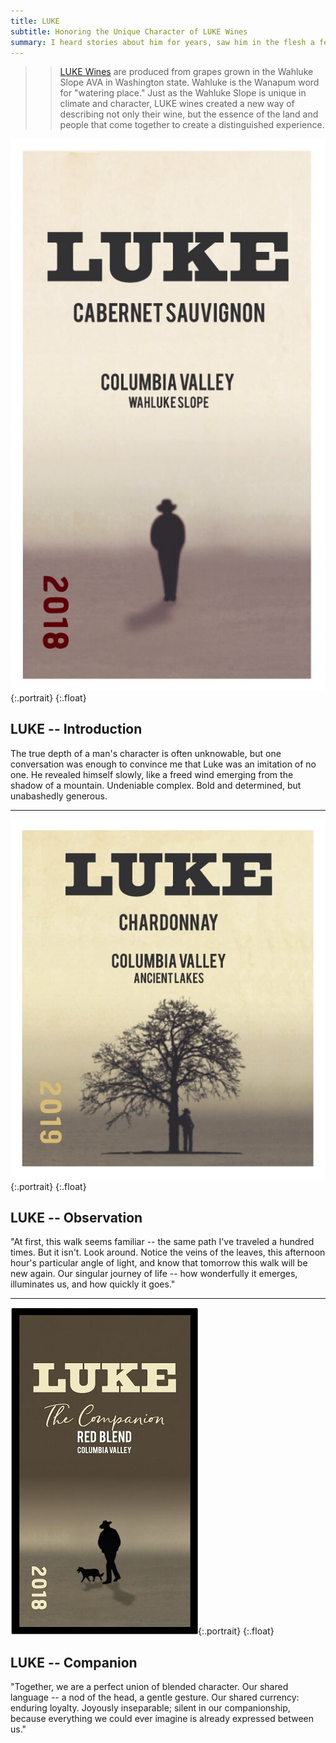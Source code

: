 ```yaml
---
title: LUKE
subtitle: Honoring the Unique Character of LUKE Wines
summary: I heard stories about him for years, saw him in the flesh a few times, and spoke to him only once.
---
```


>> [LUKE Wines](https://www.winesbyluke.com/) are produced from grapes grown in the Wahluke Slope AVA in Washington state.  Wahluke is the Wanapum word for "watering place."  Just as the Wahluke Slope is unique in climate and character, LUKE wines created a new way of describing not only their wine, but the essence of the land and people that come together to create a distinguished experience.

![LUKE Cabernet Sauvignon label](/img/LUKE_Cab_Sauv.jpg){:.portrait}
{:.float}

## LUKE -- Introduction

The true depth of a man's character is often unknowable, but one conversation was enough to convince me that Luke was an imitation of no one. He revealed himself slowly, like a freed wind emerging from the shadow of a mountain. Undeniable complex. Bold and determined, but unabashedly generous.

- - -

![LUKE Chardonnay label](/img/LUKE_Chardonnay.jpg){:.portrait}
{:.float}

## LUKE -- Observation

"At first, this walk seems familiar -- the same path I've traveled a hundred times. But it isn't.  Look around.  Notice the veins of the leaves, this afternoon hour's particular angle of light, and know that tomorrow this walk will be new again. Our singular journey of life -- how wonderfully it emerges, illuminates us, and how quickly it goes."

- - -

![LUKE Companion label](/img/LUKE_Red_Blend.jpg){:.portrait}
{:.float}

## LUKE -- Companion

"Together, we are a perfect union of blended character. Our shared language -- a nod of the head, a gentle gesture. Our shared currency: enduring loyalty.  Joyously inseparable; silent in our companionship, because everything we could ever imagine is already expressed between us."
